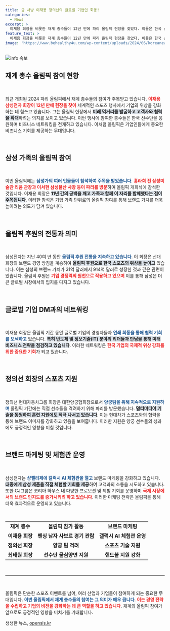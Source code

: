 ```yaml
---
title: 금 사냥 이재용 정의선의 글로벌 기업인 회동!
categories:
  - News
excerpt: >
  이재용 회장을 비롯한 재계 총수들이 12년 만에 파리 올림픽 현장을 찾았다. 이들은 한국 선수들을 응원하며 글로벌 CEO들과 중요한 비즈니스 미팅을 진행, 기업 전략을 점검하고 브랜드 마케팅도 강화하고 있다.
feature_text: >
  이재용 회장을 비롯한 재계 총수들이 12년 만에 파리 올림픽 현장을 찾았다. 이들은 한국 선수들을 응원하며 글로벌 CEO들과 중요한 비즈니스 미팅을 진행, 기업 전략을 점검하고 브랜드 마케팅도 강화하고 있다.
image: 'https://www.behealthy4u.com/wp-content/uploads/2024/06/koreanews.jpg'
---
```


<p><img src="https://www.behealthy4u.com/wp-content/uploads/2024/06/koreanews.jpg" alt="info 속보" /></p>

<h2 data-ke-size="size26">재계 총수 올림픽 참여 현황</h2>

<p data-ke-size="size16">&nbsp;</p>

<p>최근 개최된 2024 파리 올림픽에서 재계 총수들의 참여가 주목받고 있습니다. <b><span style="color: #ee2323;">이재용 삼성전자 회장이 12년 만에 현장을 찾아</span></b> 세계적인 스포츠 행사에서 기업의 위상을 강화하는 데 힘쓰고 있습니다. 그는 올림픽 현장에서 <b><span style="background-color: #21538527;">미래 먹거리를 발굴하고 고객사와 협력을 확대</span></b>하려는 의지를 보이고 있습니다. 이번 행사에 참여한 총수들은 한국 선수단을 응원하며 비즈니스 네트워킹을 전개하고 있습니다. 이처럼 올림픽은 기업인들에게 중요한 비즈니스 기회를 제공하는 무대입니다. </p>

<p data-ke-size="size16">&nbsp;</p>

<h2 data-ke-size="size26">삼성 가족의 올림픽 참여</h2>

<p data-ke-size="size16">&nbsp;</p>

<p>이번 올림픽에는 <b><span style="color: #1a5490;">삼성가의 여러 인물들이 참석하여 주목을 받았습니다</span></b>. <b><span style="color: #ee2323;">홍라희 전 삼성미술관 리움 관장과 이서현 삼성물산 사장 등이 파리를 방문</span></b>하여 올림픽 개회식에 참석한 것입니다. 이재용 회장은 <b><span style="background-color: #21538527;">11년 간의 공백을 깨고 가족과 함께 이 자리를 함께했다는 점이 주목됩니다</span></b>. 이러한 참석은 기업 가족 단위로의 올림픽 참여를 통해 브랜드 가치를 더욱 높이려는 의도가 담겨 있습니다. </p>

<p data-ke-size="size16">&nbsp;</p>

<h2 data-ke-size="size26">올림픽 후원의 전통과 의미</h2>

<p data-ke-size="size16">&nbsp;</p>

<p>삼성전자는 지난 40여 년 동안 <b><span style="color: #1a5490;">올림픽 후원 전통을 지속하고 있습니다</span></b>. 이 회장은 선대 회장의 브랜드 경영 방침을 계승하여 <b><span style="background-color: #21538527;">올림픽 후원으로 한국 스포츠의 위상을 높이고</span></b> 있습니다. 이는 삼성의 브랜드 가치가 31억 달러에서 914억 달러로 성장한 것과 깊은 관련이 있습니다. 올림픽 후원은 <b><span style="color: #ee2323;">기업 경쟁력의 원천으로 작용하고 있으며</span></b> 이를 통해 삼성은 더 큰 글로벌 시장에서의 입지를 다지고 있습니다.</p>

<p data-ke-size="size16">&nbsp;</p>

<h2 data-ke-size="size26">글로벌 기업 DM과의 네트워킹</h2>

<p data-ke-size="size16">&nbsp;</p>

<p>이재용 회장은 올림픽 기간 동안 글로벌 기업의 경영자들과 <b><span style="color: #1a5490;">연쇄 회동을 통해 협력 기회를 모색하고</span></b> 있습니다. <b><span style="background-color: #21538527;">특히 반도체 및 정보기술(IT) 분야의 리더들과 만남을 통해 미래 비즈니스 전략을 점검하고 있습니다</span></b>. 이러한 네트워킹은 <b><span style="color: #ee2323;">한국 기업의 국제적 위상 강화를 위한 중요한 기회</span></b>가 되고 있습니다. </p>

<p data-ke-size="size16">&nbsp;</p>

<h2 data-ke-size="size26">정의선 회장의 스포츠 지원</h2>

<p data-ke-size="size16">&nbsp;</p>

<p>정의선 현대자동차그룹 회장은 대한양궁협회장으로서 <b><span style="color: #1a5490;">양궁팀을 위해 지속적으로 지원하며</span></b> 올림픽 기간에는 직접 선수들을 격려하기 위해 파리를 방문했습니다. <b><span style="background-color: #21538527;">멀티미디어 기술을 동원하여 훈련 지원에도 적극 나서고 있습니다</span></b>. 이는 현대차가 스포츠와의 협력을 통해 브랜드 이미지를 강화하고 있음을 보여줍니다. 이러한 지원은 양궁 선수들의 성과에도 긍정적인 영향을 미칠 것입니다. </p>

<p data-ke-size="size16">&nbsp;</p>

<h2 data-ke-size="size26">브랜드 마케팅 및 체험관 운영</h2>

<p data-ke-size="size16">&nbsp;</p>

<p>삼성전자는 <b><span style="color: #1a5490;">샹젤리제에 갤럭시 AI 체험관을 열고</span></b> 브랜드 마케팅을 강화하고 있습니다. <b><span style="background-color: #21538527;">대중에게 삼성 제품을 직접 체험할 기회를 제공</span></b>하여 고객과의 소통을 시도하고 있습니다. 또한 CJ그룹은 코리아 하우스 내 다양한 프로모션 및 체험 기회를 운영하며 <b><span style="color: #ee2323;">국제 시장에서의 브랜드 인지도를 증가시키려 하고 있습니다</span></b>. 이러한 마케팅 전략은 올림픽을 통해 더욱 효과적으로 운영되고 있습니다. </p>

<p data-ke-size="size16">&nbsp;</p>

<table style="width: 100%; border-spacing: 0; border-collapse: collapse;">
    <tbody>
        <tr>
            <td style="text-align: center; height: 17px;"><b>재계 총수</b></td>
            <td style="text-align: center; height: 17px;"><b>올림픽 참가 활동</b></td>
            <td style="text-align: center; height: 17px;"><b>브랜드 마케팅</b></td>
        </tr>
        <tr>
            <td style="text-align: center; height: 17px;"><b>이재용 회장</b></td>
            <td style="text-align: center; height: 17px;"><b>펜싱 남자 사브르 경기 관람</b></td>
            <td style="text-align: center; height: 17px;"><b>갤럭시 AI 체험관 운영</b></td>
        </tr>
        <tr>
            <td style="text-align: center; height: 17px;"><b>정의선 회장</b></td>
            <td style="text-align: center; height: 17px;"><b>양궁 팀 격려</b></td>
            <td style="text-align: center; height: 17px;"><b>스포츠 기술 지원</b></td>
        </tr>
        <tr>
            <td style="text-align: center; height: 17px;"><b>최태원 회장</b></td>
            <td style="text-align: center; height: 17px;"><b>선수단 물심양면 지원</b></td>
            <td style="text-align: center; height: 17px;"><b>핸드볼 지원 강화</b></td>
        </tr>
    </tbody>
</table>

<p data-ke-size="size16">&nbsp;</p>

<hr style="border-top: 1px solid #eee;"/> 

<p data-ke-size="size16">&nbsp;</p>

<p>올림픽은 단순한 스포츠 이벤트를 넘어, 여러 산업과 기업들이 참여하게 되는 중요한 무대입니다. <b><span style="color: #1a5490;">이번 올림픽에서 재계 총수들의 참여는 그 의미가 매우 큽니다</span></b>. <b><span style="color: #ee2323;">이는 경영 전략을 수립하고 기업의 비전을 강화하는 데 큰 역할을 하고 있습니다</span></b>. 재계의 올림픽 참여가 앞으로도 긍정적인 영향을 미치기를 기대합니다.</p>
생생한 뉴스, <a href="https://opensis.kr" rel="dofollow">opensis.kr</a>


